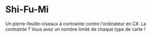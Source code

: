 # Shi-Fu-Mi

Un pierre-feuille-ciseaux à contrainte contre l'ordinateur en C#.
La contrainte ? Vous avez un nombre limité de chaque type de carte !
